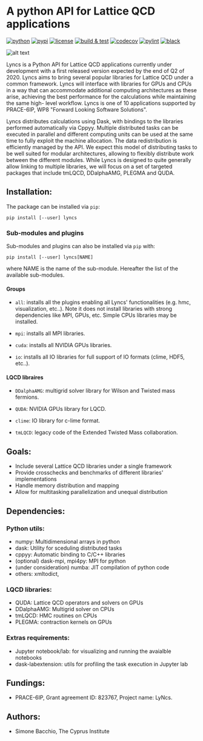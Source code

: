 # A python API for Lattice QCD applications

[![python](https://img.shields.io/pypi/pyversions/lyncs.svg?logo=python&logoColor=white)](https://pypi.org/project/lyncs/)
[![pypi](https://img.shields.io/pypi/v/lyncs.svg?logo=python&logoColor=white)](https://pypi.org/project/lyncs/)
[![license](https://img.shields.io/github/license/Lyncs-API/lyncs?logo=github&logoColor=white)](https://github.com/Lyncs-API/lyncs/blob/master/LICENSE)
[![build & test](https://img.shields.io/github/workflow/status/Lyncs-API/lyncs/build%20&%20test?logo=github&logoColor=white)](https://github.com/Lyncs-API/lyncs/actions)
[![codecov](https://img.shields.io/codecov/c/github/Lyncs-API/lyncs?logo=codecov&logoColor=white)](https://codecov.io/gh/Lyncs-API/lyncs)
[![pylint](https://img.shields.io/badge/pylint%20score-7.4%2F10-yellow?logo=python&logoColor=white)](http://pylint.pycqa.org/)
[![black](https://img.shields.io/badge/code%20style-black-000000.svg?logo=codefactor&logoColor=white)](https://github.com/ambv/black)

![alt text](https://github.com/sbacchio/lyncs/blob/master/docs/source/_static/logo.png "Lyncs")

Lyncs is a Python API for Lattice QCD applications currently under development with a first
released version expected by the end of Q2 of 2020. Lyncs aims to bring several popular
libraries for Lattice QCD under a common framework. Lyncs will interface with libraries for
GPUs and CPUs in a way that can accommodate additional computing architectures as these
arise, achieving the best performance for the calculations while maintaining the same high-
level workflow. Lyncs is one of 10 applications supported by PRACE-6IP, WP8 "Forward
Looking Software Solutions".

Lyncs distributes calculations using Dask, with bindings to the libraries performed
automatically via Cppyy. Multiple distributed tasks can be executed in parallel and different
computing units can be used at the same time to fully exploit the machine allocation. The data
redistribution is efficiently managed by the API. We expect this model of distributing tasks to
be well suited for modular architectures, allowing to flexibly distribute
work between the different modules.
While Lyncs is designed to quite generally allow linking to multiple libraries, we will
focus on a set of targeted packages that include tmLQCD, DDalphaAMG, PLEGMA and QUDA.


## Installation:

The package can be installed via `pip`:

```
pip install [--user] lyncs
```

### Sub-modules and plugins

Sub-modules and plugins can also be installed via `pip` with:

```
pip install [--user] lyncs[NAME]
```

where NAME is the name of the sub-module. Hereafter the list of the available sub-modules.

#### Groups

- `all`: installs all the plugins enabling all Lyncs' functionalities (e.g. hmc, visualization, etc..).
  Note it does not install libraries with strong dependencies like MPI, GPUs, etc.
  Simple CPUs libraries may be installed.

- `mpi`: installs all MPI libraries.

- `cuda`: installs all NVIDIA GPUs libraries.

- `io`: installs all IO libraries for full support of IO formats (clime, HDF5, etc..).

#### LQCD libraires

- `DDalphaAMG`: multigrid solver library for Wilson and Twisted mass fermions.

- `QUDA`: NVIDIA GPUs library for LQCD.

- `clime`: IO library for c-lime format.

- `tmLQCD`: legacy code of the Extended Twisted Mass collaboration.

## Goals:

- Include several Lattice QCD libraries under a single framework
- Provide crosschecks and benchmarks of different libraries' implementations
- Handle memory distribution and mapping
- Allow for multitasking parallelization and unequal distribution


## Dependencies:

### Python utils:

- numpy: Multidimensional arrays in python
- dask: Utility for sceduling distributed tasks
- cppyy: Automatic binding to C/C++ libraries
- (optional) dask-mpi, mpi4py: MPI for python
- (under consideration) numba: JIT compilation of python code
- others: xmltodict, 

### LQCD libraries:

- QUDA: Lattice QCD operators and solvers on GPUs
- DDalphaAMG: Multigrid solver on CPUs
- tmLQCD: HMC routines on CPUs
- PLEGMA: contraction kernels on GPUs

### Extras requirements:

- Jupyter notebook/lab: for visualizing and running the avaialble notebooks
- dask-labextension: utils for profiling the task execution in Jupyter lab


## Fundings:

- PRACE-6IP, Grant agreement ID: 823767, Project name: LyNcs.


## Authors:

- Simone Bacchio, The Cyprus Institute
